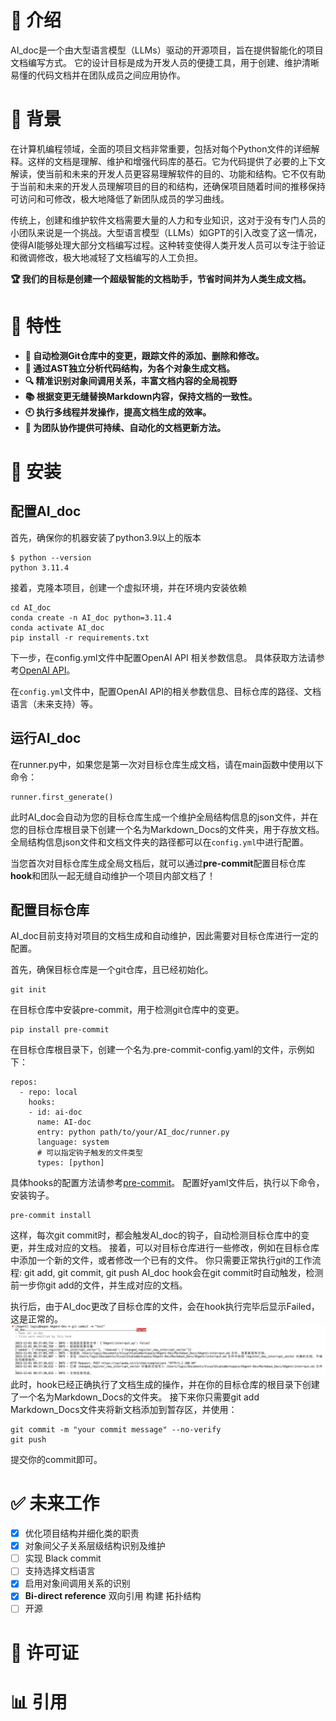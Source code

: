 # 🤗 介绍

AI_doc是一个由大型语言模型（LLMs）驱动的开源项目，旨在提供智能化的项目文档编写方式。
它的设计目标是成为开发人员的便捷工具，用于创建、维护清晰易懂的代码文档并在团队成员之间应用协作。

# 👾 背景
在计算机编程领域，全面的项目文档非常重要，包括对每个Python文件的详细解释。这样的文档是理解、维护和增强代码库的基石。它为代码提供了必要的上下文解读，使当前和未来的开发人员更容易理解软件的目的、功能和结构。它不仅有助于当前和未来的开发人员理解项目的目的和结构，还确保项目随着时间的推移保持可访问和可修改，极大地降低了新团队成员的学习曲线。

传统上，创建和维护软件文档需要大量的人力和专业知识，这对于没有专门人员的小团队来说是一个挑战。大型语言模型（LLMs）如GPT的引入改变了这一情况，使得AI能够处理大部分文档编写过程。这种转变使得人类开发人员可以专注于验证和微调修改，极大地减轻了文档编写的人工负担。

**🏆 我们的目标是创建一个超级智能的文档助手，节省时间并为人类生成文档。**

# 🪭 特性

- **🤖 自动检测Git仓库中的变更，跟踪文件的添加、删除和修改。**
- **📝 通过AST独立分析代码结构，为各个对象生成文档。**
- **🔍 精准识别对象间调用关系，丰富文档内容的全局视野**
- **📚 根据变更无缝替换Markdown内容，保持文档的一致性。**
- **🕙 执行多线程并发操作，提高文档生成的效率。**
- **👭 为团队协作提供可持续、自动化的文档更新方法。**

# 📍 安装
## 配置AI_doc
首先，确保你的机器安装了python3.9以上的版本
```
$ python --version
python 3.11.4
```

接着，克隆本项目，创建一个虚拟环境，并在环境内安装依赖
```
cd AI_doc
conda create -n AI_doc python=3.11.4
conda activate AI_doc
pip install -r requirements.txt
```
下一步，在config.yml文件中配置OpenAI API 相关参数信息。
具体获取方法请参考[OpenAI API](https://beta.openai.com/docs/developer-quickstart/your-api-keys)。

在`config.yml`文件中，配置OpenAI API的相关参数信息、目标仓库的路径、文档语言（未来支持）等。

## 运行AI_doc
在runner.py中，如果您是第一次对目标仓库生成文档，请在main函数中使用以下命令：
```
runner.first_generate()
```
此时AI_doc会自动为您的目标仓库生成一个维护全局结构信息的json文件，并在您的目标仓库根目录下创建一个名为Markdown_Docs的文件夹，用于存放文档。
全局结构信息json文件和文档文件夹的路径都可以在`config.yml`中进行配置。

当您首次对目标仓库生成全局文档后，就可以通过**pre-commit**配置目标仓库**hook**和团队一起无缝自动维护一个项目内部文档了！

## 配置目标仓库

AI_doc目前支持对项目的文档生成和自动维护，因此需要对目标仓库进行一定的配置。

首先，确保目标仓库是一个git仓库，且已经初始化。
```
git init
```
在目标仓库中安装pre-commit，用于检测git仓库中的变更。
```
pip install pre-commit
```
在目标仓库根目录下，创建一个名为.pre-commit-config.yaml的文件，示例如下：
```
repos:
  - repo: local
    hooks:
    - id: ai-doc
      name: AI-doc
      entry: python path/to/your/AI_doc/runner.py
      language: system
      # 可以指定钩子触发的文件类型
      types: [python]
```
具体hooks的配置方法请参考[pre-commit](https://pre-commit.com/#plugins)。
配置好yaml文件后，执行以下命令，安装钩子。
```
pre-commit install
```
这样，每次git commit时，都会触发AI_doc的钩子，自动检测目标仓库中的变更，并生成对应的文档。
接着，可以对目标仓库进行一些修改，例如在目标仓库中添加一个新的文件，或者修改一个已有的文件。
你只需要正常执行git的工作流程: git add, git commit, git push
AI_doc hook会在git commit时自动触发，检测前一步你git add的文件，并生成对应的文档。

执行后，由于AI_doc更改了目标仓库的文件，会在hook执行完毕后显示Failed，这是正常的。
![Execution Result](assets/images/execution_result.png)
此时，hook已经正确执行了文档生成的操作，并在你的目标仓库的根目录下创建了一个名为Markdown_Docs的文件夹。
接下来你只需要git add Markdown_Docs文件夹将新文档添加到暂存区，并使用：
```
git commit -m "your commit message" --no-verify
git push
```
提交你的commit即可。

# ✅ 未来工作

- [x] 优化项目结构并细化类的职责
- [x] 对象间父子关系层级结构识别及维护
- [ ] 实现 Black commit
- [ ] 支持选择文档语言
- [x] 启用对象间调用关系的识别
- [x] **Bi-direct reference** 双向引用 构建 拓扑结构
- [ ] 开源

# 📜 许可证

# 📊 引用

